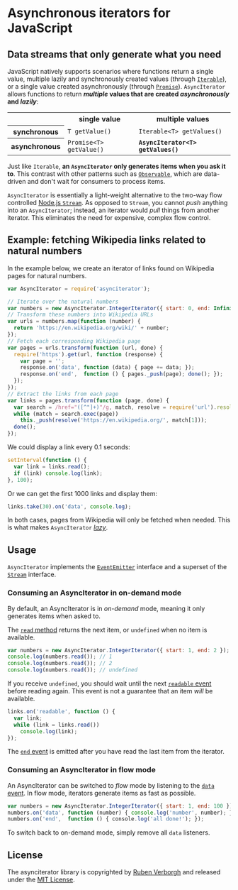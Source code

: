 # Asynchronous iterators for JavaScript
## Data streams that only generate what you need
JavaScript natively supports scenarios where functions return a single value,
multiple lazily and synchronously created values (through [`Iterable`](https://developer.mozilla.org/en-US/docs/Web/JavaScript/Reference/Iteration_protocols)),
or a single value created asynchronously (through [`Promise`](https://developer.mozilla.org/en-US/docs/Web/JavaScript/Reference/Global_Objects/Promise)).
`AsyncIterator` allows functions to return
**_multiple_ values that are created _asynchronously_ and _lazily_**:


<table>
  <tr>
    <td>&nbsp;</td>
    <th>single value</th>
    <th>multiple values</th>
  </tr>
  <tr>
    <th>synchronous</th>
    <td><code>T getValue()</code></td>
    <td><code>Iterable&lt;T&gt; getValues()</code></td>
  </tr>
  <tr>
    <th>asynchronous</th>
    <td><code>Promise&lt;T&gt; getValue()</code></td>
    <td><strong><code>AsyncIterator&lt;T&gt; getValues()</code></strong></td>
  </tr>
</table>

Just like `Iterable`, **an `AsyncIterator` only generates items when you ask it to**.
This contrast with other patterns such as [`Observable`](http://reactivex.io/intro.html),
which are data-driven and don't wait for consumers to process items.

`AsyncIterator` is essentially a light-weight alternative to the two-way flow controlled [Node.js `Stream`](https://nodejs.org/api/stream.html).
As opposed to `Stream`, you cannot _push_ anything into an `AsyncIterator`;
instead, an iterator would _pull_ things from another iterator.
This eliminates the need for expensive, complex flow control.

## Example: fetching Wikipedia links related to natural numbers
In the example below, we create an iterator of links found on Wikipedia pages for natural numbers.
```JavaScript
var AsyncIterator = require('asynciterator');

// Iterate over the natural numbers
var numbers = new AsyncIterator.IntegerIterator({ start: 0, end: Infinity });
// Transform these numbers into Wikipedia URLs
var urls = numbers.map(function (number) {
  return 'https://en.wikipedia.org/wiki/' + number;
});
// Fetch each corresponding Wikipedia page
var pages = urls.transform(function (url, done) {
  require('https').get(url, function (response) {
    var page = '';
    response.on('data', function (data) { page += data; });
    response.on('end',  function () { pages._push(page); done(); });
  });
});
// Extract the links from each page
var links = pages.transform(function (page, done) {
  var search = /href="([^"]+)"/g, match, resolve = require('url').resolve;
  while (match = search.exec(page))
    this._push(resolve('https://en.wikipedia.org/', match[1]));
  done();
});
```

We could display a link every 0.1 seconds:
```JavaScript
setInterval(function () {
  var link = links.read();
  if (link) console.log(link);
}, 100);
```

Or we can get the first 1000 links and display them:
```JavaScript
links.take(30).on('data', console.log);
```

In both cases, pages from Wikipedia will only be fetched when needed.
This is what makes `AsyncIterator` [_lazy_](https://en.wikipedia.org/wiki/Lazy_evaluation).

## Usage
`AsyncIterator` implements the [`EventEmitter`](https://nodejs.org/api/events.html#events_class_eventemitter) interface
and a superset of the [`Stream`](https://nodejs.org/api/stream.html) interface.

### Consuming an AsyncIterator in on-demand mode
By default, an AsyncIterator is in _on-demand_ mode,
meaning it only generates items when asked to.

The [`read` method](http://rubenverborgh.github.io/AsyncIterator/docs/AsyncIterator.html#read) returns the next item,
or `undefined` when no item is available.

```JavaScript
var numbers = new AsyncIterator.IntegerIterator({ start: 1, end: 2 });
console.log(numbers.read()); // 1
console.log(numbers.read()); // 2
console.log(numbers.read()); // undefined
```

If you receive `undefined`,
you should wait until the next [`readable` event](http://rubenverborgh.github.io/AsyncIterator/docs/AsyncIterator.html#.event:readable) before reading again.
This event is not a guarantee that an item _will_ be available.

```JavaScript
links.on('readable', function () {
  var link;
  while (link = links.read())
    console.log(link);
});
```

The [`end` event](http://rubenverborgh.github.io/AsyncIterator/docs/AsyncIterator.html#.event:end) is emitted after you have read the last item from the iterator.

### Consuming an AsyncIterator in flow mode
An AsyncIterator can be switched to _flow_ mode by listening to the [`data` event](http://rubenverborgh.github.io/AsyncIterator/docs/AsyncIterator.html#.event:data).
In flow mode, iterators generate items as fast as possible.

```JavaScript
var numbers = new AsyncIterator.IntegerIterator({ start: 1, end: 100 });
numbers.on('data', function (number) { console.log('number', number); });
numbers.on('end',  function () { console.log('all done!'); });
```

To switch back to on-demand mode, simply remove all `data` listeners.

## License
The asynciterator library is copyrighted by [Ruben Verborgh](http://ruben.verborgh.org/)
and released under the [MIT License](http://opensource.org/licenses/MIT).
